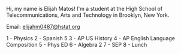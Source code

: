 Hi, my name is Elijah Matos! I'm a student at the High School of Telecommunications, Arts and Technology in Brooklyn, New York.

Email: elijahm0487@hstat.org

1 - Physics
2 - Spanish 5 
3 - AP US History 
4 - AP English Language Composition 
5 - Phys ED 
6 - Algebra 2 
7 - SEP 
8 - Lunch 